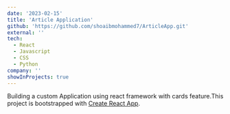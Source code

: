 ```yaml
---
date: '2023-02-15'
title: 'Article Application'
github: 'https://github.com/shoaibmohammed7/ArticleApp.git'
external: ''
tech:
  - React
  - Javascript
  - CSS
  - Python
company: ''
showInProjects: true
---
```


Building a custom Application using react framework with cards feature.This project is bootstrapped with [Create React App](https://github.com/facebook/create-react-app.git).

